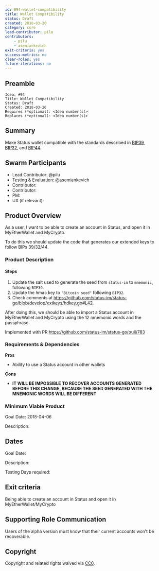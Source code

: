 ```yaml
---
id: 094-wallet-compatibility
title: Wallet Compatibility
status: Draft
created: 2018-03-20
category: core
lead-contributor: pilu
contributors:
    - pilu
    - asemiankevich
exit-criteria: yes
success-metrics: no
clear-roles: yes
future-iterations: no
---
```


## Preamble

    Idea: #94
    Title: Wallet Compatibility
    Status: Draft
    Created: 2018-03-20
    Requires (*optional): <Idea number(s)>
    Replaces (*optional): <Idea number(s)>


## Summary
Make Status wallet compatible with the standards described in [BIP39](https://github.com/bitcoin/bips/blob/master/bip-0039.mediawiki), [BIP32](https://github.com/bitcoin/bips/blob/master/bip-0032.mediawiki), and [BIP44](https://github.com/bitcoin/bips/blob/master/bip-0044.mediawiki).

## Swarm Participants

- Lead Contributor: @pilu
- Testing & Evaluation: @asemiankevich
- Contributor: <!-- @username -->
- Contributor: <!-- @username -->
- PM: <!--- @username -->
- UX (if relevant): <!-- @username -->
<!-- - Contributor: @username -->

## Product Overview
As a user, I want to be able to create an account in Status, and open it in MyEtherWallet and MyCrypto.

To do this we should update the code that generates our extended keys to follow BIPs 39/32/44.

### Product Description

#### Steps

1. Update the salt used to generate the seed  from `status-im` to `mnemonic`, following `BIP39`.
2. Update the hmac key to `"Bitcoin seed"` following `BIP32`.
3. Check comments at https://github.com/status-im/status-go/blob/develop/extkeys/hdkey.go#L42.

After doing this, we should be able to import a Status account in MyEtherWallet and MyCrypto using the 12 mnemonic words and the passphrase.

Implemented with PR https://github.com/status-im/status-go/pull/783


### Requirements & Dependencies

**Pros**

* Ability to use a Status account in other wallets

**Cons**

* **IT WILL BE IMPOSSIBLE TO RECOVER ACCOUNTS GENERATED BEFORE THIS CHANGE, BECAUSE THE SEED GENERATED WITH THE MNEMONIC WORDS WILL BE DIFFERENT**


### Minimum Viable Product
Goal Date: 2018-04-06

Description: <!-- Description of Deliverables-->

## Dates
Goal Date: <!-- Date for evaluation in ISO 8601 (yyyy-mm-dd) format -->

Description: <!-- Description of Deliverables-->

Testing Days required: <!-- Days required at the end of development for testing -->

## Exit criteria

Being able to create an account in Status and open it in MyEtherWallet/MyCrypto

## Supporting Role Communication

Users of the alpha version must know that their current accounts won't be recoverable.

## Copyright
Copyright and related rights waived via [CC0](https://creativecommons.org/publicdomain/zero/1.0/).

